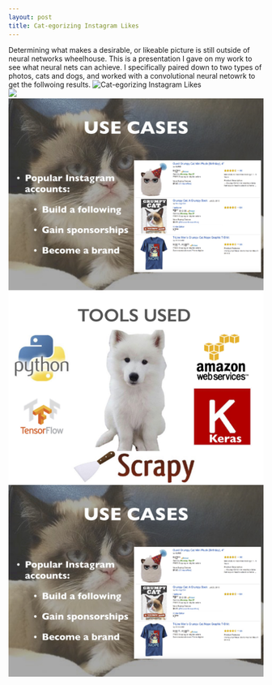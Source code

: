 ```yaml
---
layout: post
title: Cat-egorizing Instagram Likes
---
```


Determining what makes a desirable, or likeable picture is still outside of neural networks wheelhouse. This is a presentation I gave on my work to see what neural nets can achieve. I specifically paired down to two types of photos, cats and dogs, and worked with a convolutional neural netowrk to get the follwoing results. 
![Cat-egorizing Instagram Likes](bauer1331.github.io/images/Predicting_Instagram_Likes.jpg)  
![](bauer1331.github.io/images/Predicting_Instagram_Likes_2.jpg)
![](../images/Predicting_Instagram_Likes_3.jpg)
![](/images/Predicting_Instagram_Likes_4.jpg)
![](images/Predicting_Instagram_Likes_3.jpg)
